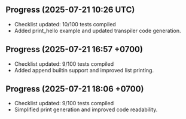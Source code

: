 ## Progress (2025-07-21 10:26 UTC)
- Checklist updated: 10/100 tests compiled
- Added print_hello example and updated transpiler code generation.

## Progress (2025-07-21 16:57 +0700)
- Checklist updated: 9/100 tests compiled
- Added append builtin support and improved list printing.
## Progress (2025-07-21 18:06 +0700)
- Checklist updated: 9/100 tests compiled
- Simplified print generation and improved code readability.

